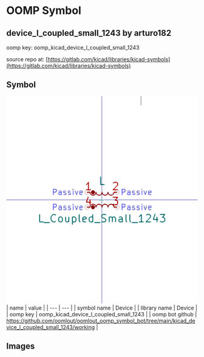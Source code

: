 # OOMP Symbol  
## device_l_coupled_small_1243  by arturo182  
  
oomp key: oomp_kicad_device_l_coupled_small_1243  
  
source repo at: [https://gitlab.com/kicad/libraries/kicad-symbols](https://gitlab.com/kicad/libraries/kicad-symbols)  
## Symbol  
  
[![working.png](working_600.png)](working.png)  
| name | value | 
| --- | --- | 
| symbol name | Device | 
| library name | Device | 
| oomp key | oomp_kicad_device_l_coupled_small_1243 | 
| oomp bot github | https://github.com/oomlout/oomlout_oomp_symbol_bot/tree/main/kicad_device_l_coupled_small_1243/working | 
## Images  
